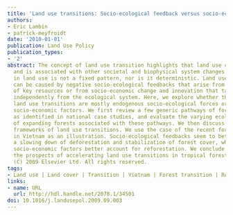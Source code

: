 ```yaml
---
title: 'Land use transitions: Socio-ecological feedback versus socio-economic change'
authors:
- Eric Lambin
- patrick-meyfroidt
date: '2010-01-01'
publication: Land Use Policy
publication_types:
- '2'
abstract: The concept of land use transition highlights that land use change is non-linear
  and is associated with other societal and biophysical system changes. A transition
  in land use is not a fixed pattern, nor is it deterministic. Land use transitions
  can be caused by negative socio-ecological feedbacks that arise from a depletion
  of key resources or from socio-economic change and innovation that take place rather
  independently from the ecological system. Here, we explore whether the sources of
  land use transitions are mostly endogenous socio-ecological forces or exogenous
  socio-economic factors. We first review a few generic pathways of forest transition
  as identified in national case studies, and evaluate the varying ecological quality
  of expanding forests associated with these pathways. We then discuss possible explanatory
  frameworks of land use transitions. We use the case of the recent forest transition
  in Vietnam as an illustration. Socio-ecological feedbacks seem to better explain
  a slowing down of deforestation and stabilization of forest cover, while exogenous
  socio-economic factors better account for reforestation. We conclude by discussing
  the prospects of accelerating land use transitions in tropical forest countries.
  (C) 2009 Elsevier Ltd. All rights reserved.
tags:
- Land use | Land cover | Transition | Vietnam | Forest transition | Reforestation
links:
- name: URL
  url: http://hdl.handle.net/2078.1/34501
doi: 10.1016/j.landusepol.2009.09.003
---
```

